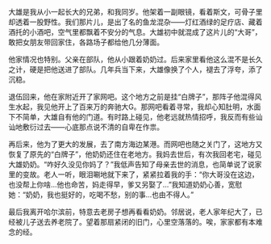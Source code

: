 大雄是我从小一起长大的兄弟，和我同岁。他架着一副眼镜，看着斯文，可骨子里却透着一股野性。我们那片儿，是出了名的鱼龙混杂——灯红酒绿的足疗店、藏着酒托的小酒吧，空气里都飘着不安分的气息。大雄初中就混成了这片儿的“大哥”，敢把女朋友带回家住，各路场子都给他几分薄面。

他家情况也特别。父亲在部队，他从小跟着奶奶过。后来家里看他这么混不是长久之计，硬是把他送进了部队。几年兵当下来，大雄像换了个人，褪去了浮夸，添了沉稳。

退伍回来，他在家附近开了家网吧。这个地方之前是挂“白牌子”，那阵子他混得风生水起，我见他开上了百来万的奔驰大G。那网吧看着寻常，我却心知肚明，水面下不简单，大雄自有他的门道。有时路上碰见，他老远就热情招呼，我反而有些讪讪地敷衍过去——心底那点说不清的自卑在作祟。

再后来，他为了更大的发展，去了南方海边某港。而网吧也随之关门了，这地方又恢复了原先的“白牌子”，他奶奶还住在老地方。我妈去世后，有次我回老宅，碰见大雄奶奶。“咋好久没见你妈了？”我低声告知了母亲去世的消息，也简单说了说家里的变故。老人一听，眼泪唰地就下来了，紧紧拉着我的手：“你大哥没在这边，也没帮上你啥…他也命苦，妈走得早，爹又另娶了…”我知道奶奶心善，宽慰她：“奶奶，我也挺好的，吃喝不愁，别的事…也由不得人。”

最后我离开哈尔滨前，特意去老房子想再看看奶奶。邻居说，老人家年纪大了，已经被儿子送去养老院了。望着那扇紧闭的旧门，心里空落落的。唉，家家都有本难念的经。